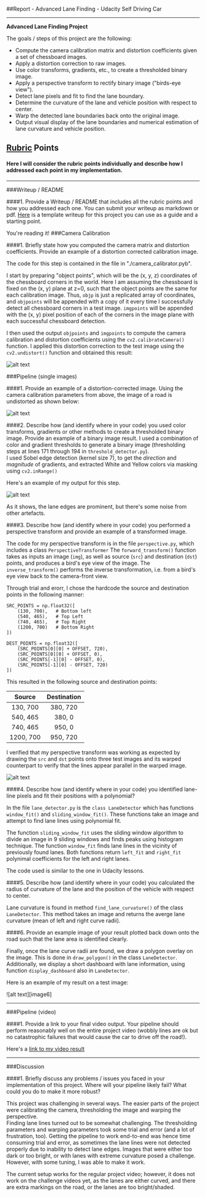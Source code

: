 ##Report - Advanced Lane Finding - Udacity Self Driving Car

---

**Advanced Lane Finding Project**

The goals / steps of this project are the following:

* Compute the camera calibration matrix and distortion coefficients given a set of chessboard images.
* Apply a distortion correction to raw images.
* Use color transforms, gradients, etc., to create a thresholded binary image.
* Apply a perspective transform to rectify binary image ("birds-eye view").
* Detect lane pixels and fit to find the lane boundary.
* Determine the curvature of the lane and vehicle position with respect to center.
* Warp the detected lane boundaries back onto the original image.
* Output visual display of the lane boundaries and numerical estimation of lane curvature and vehicle position.

[//]: # (Image References)

[image1]: ./output_images/cam-calib1.png "Undistorted"
[image2]: ./output_images/cam-road-calib1.png "Road Transformed"
[image3]: ./output_images/masked1.png "Binary Masked Example"
[image4]: ./output_images/tx-persp1.png "Warp Example"
[image5]: ./output_images/lane-with-overlay.png "Lane Output"
[video1]: ./output_images/project_video_out-full.mp4 "Video"

## [Rubric](https://review.udacity.com/#!/rubrics/571/view) Points
####  Here I will consider the rubric points individually and describe how I addressed each point in my implementation.  

---
###Writeup / README

####1. Provide a Writeup / README that includes all the rubric points and how you addressed each one.  You can submit your writeup as markdown or pdf.  [Here](https://github.com/udacity/CarND-Advanced-Lane-Lines/blob/master/writeup_template.md) is a template writeup for this project you can use as a guide and a starting point.  

You're reading it!
###Camera Calibration

####1. Briefly state how you computed the camera matrix and distortion coefficients. Provide an example of a distortion corrected calibration image.

The code for this step is contained in the file in "./camera_calibrator.pyb".  

I start by preparing "object points", which will be the (x, y, z) coordinates of the chessboard corners in the world. Here I am assuming the chessboard is fixed on the (x, y) plane at z=0, such that the object points are the same for each calibration image.  Thus, `objp` is just a replicated array of coordinates, and `objpoints` will be appended with a copy of it every time I successfully detect all chessboard corners in a test image.  `imgpoints` will be appended with the (x, y) pixel position of each of the corners in the image plane with each successful chessboard detection.  

I then used the output `objpoints` and `imgpoints` to compute the camera calibration and distortion coefficients using the `cv2.calibrateCamera()` function.  I applied this distortion correction to the test image using the `cv2.undistort()` function and obtained this result: 

![alt text][image1]

###Pipeline (single images)

####1. Provide an example of a distortion-corrected image.
Using the camera calibration parameters from above, the image of a road is undistorted as shown below: 

![alt text][image2]

####2. Describe how (and identify where in your code) you used color transforms, gradients or other methods to create a thresholded binary image.  Provide an example of a binary image result.
I used a combination of color and gradient thresholds to generate a binary image (thresholding steps at lines 171 through 194 in `threshold_detector.py`).  
I used Sobel edge detection (kernel size 7), to get the _direction_ and _magnitude_ of gradients, and extracted White and Yellow colors via masking using `cv2.inRange()`

Here's an example of my output for this step.  

![alt text][image3]

As it shows, the lane edges are prominent, but there's some noise from other artefacts.

####3. Describe how (and identify where in your code) you performed a perspective transform and provide an example of a transformed image.

The code for my perspective transform is in the file `perspective.py`, which includes a class `PerspectiveTransformer`
The `forward_transform()` function takes as inputs an image (`img`), as well as source (`src`) and destination (`dst`) points, and produces a bird's eye view of the image.
The `inverse_transform()` performs the inverse transformation, i.e. from a bird's eye view back to the camera-front view.

Through trial and erorr, I chose the hardcode the source and destination points in the following manner:

```
SRC_POINTS = np.float32([
    (130, 700),   # Bottom left
    (540, 465),   # Top Left  
    (740, 465),   # Top Right 
    (1200, 700)   # Bottom Right
])

DEST_POINTS = np.float32([
    (SRC_POINTS[0][0] + OFFSET, 720),
    (SRC_POINTS[0][0] + OFFSET, 0),
    (SRC_POINTS[-1][0] - OFFSET, 0),
    (SRC_POINTS[-1][0] - OFFSET, 720)
])
```
This resulted in the following source and destination points:

| Source        | Destination   | 
|:-------------:|:-------------:| 
| 130, 700      | 380, 720      | 
| 540, 465      | 380, 0        |
| 740, 465      | 950, 0        |
| 1200, 700     | 950, 720      |

I verified that my perspective transform was working as expected by drawing the `src` and `dst` points onto three test images and its warped counterpart to verify that the lines appear parallel in the warped image.

![alt text][image4]

####4. Describe how (and identify where in your code) you identified lane-line pixels and fit their positions with a polynomial?

In the file `lane_detector.py` is the `class LaneDetector` which has functions `window_fit()` and `sliding_window_fit()`. 
These functions take an image and attempt to find lane lines using polynomial fit.

The function `sliding_window_fit` uses the sliding window algorithm to divide an image in 9 sliding windows and finds peaks using histogram technique.
The function `window_fit` finds lane lines in the vicinity of previously found lanes. Both functions return `left_fit` and `right_fit` polynimal coefficients for the left and right lanes.

The code used is similar to the one in Udacity lessons.

####5. Describe how (and identify where in your code) you calculated the radius of curvature of the lane and the position of the vehicle with respect to center.

Lane curvature is found in method `find_lane_curvature()` of the class `LaneDetector`. This method takes an image and returns the averge lane curvature (mean of left and right curve radii).


####6. Provide an example image of your result plotted back down onto the road such that the lane area is identified clearly.

Finally, once the lane curve radii are found, we draw a polygon overlay on the image. This is done in `draw_polygon()` in the class `LaneDetector`.
Additionally, we display a short dashboard with lane information, using function `display_dashboard` also in `LaneDetector`.

Here is an example of my result on a test image:

![alt text][image6]

---

###Pipeline (video)

####1. Provide a link to your final video output.  Your pipeline should perform reasonably well on the entire project video (wobbly lines are ok but no catastrophic failures that would cause the car to drive off the road!).

Here's a [link to my video result](./output_images/project_video_out-full.mp4)

---

###Discussion

####1. Briefly discuss any problems / issues you faced in your implementation of this project.  Where will your pipeline likely fail?  What could you do to make it more robust?

This project was challenging in several ways. The easier parts of the project were calibrating the camera, thresholding the image and warping the perspective.  
Finding lane lines turned out to be somewhat challenging. The thresholding parameters and warping parameters took some trial and error (and a lot of frustration, too).
Getting the pipeline to work end-to-end was hence time consuming trial and error, as sometimes the lane lines were not detected properly due to inability to detect lane edges. 
Images that were either too dark or too bright, or with lanes with extreme curvature posed a challenge. However, with some tuning, I was able to make it work. 

The current setup works for the regular project video; however, it does not work on the challenge videos yet, as the lanes are either curved, and there are extra markings on the road, or the lanes are too bright/shaded.

